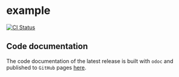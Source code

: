 # example

[![CI Status](https://github.com/mbarbin/example/workflows/ci/badge.svg)](https://github.com/mbarbin/example/actions/workflows/ci.yml)

## Code documentation

The code documentation of the latest release is built with `odoc` and published to `GitHub` pages [here](https://mbarbin.github.io/example).
